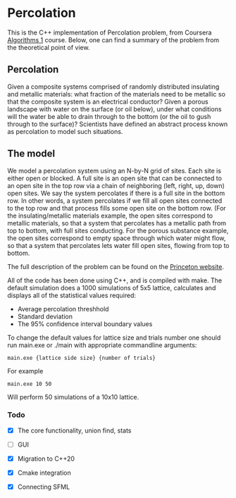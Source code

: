# Percolation

This is the C++ implementation of Percolation problem, from Coursera [Algorithms 1](https://www.coursera.org/learn/algorithms-part1/home) course. Below, one can find a summary of the problem from the theoretical point of view.

## Percolation

Given a composite systems comprised of randomly distributed insulating and metallic materials: what fraction of
the materials need to be metallic so that the composite system is an electrical conductor? Given a porous landscape with water on
the surface (or oil below), under what conditions will the water be able to drain through to the bottom (or the oil to gush through
to the surface)? Scientists have defined an abstract process known as percolation to model such situations.

## The model

We model a percolation system using an N-by-N grid of sites. Each site is either open or blocked. A full site is an
open site that can be connected to an open site in the top row via a chain of neighboring (left, right, up, down) open sites. We say
the system percolates if there is a full site in the bottom row. In other words, a system percolates if we fill all open sites connected
to the top row and that process fills some open site on the bottom row. (For the insulating/metallic materials example, the open
sites correspond to metallic materials, so that a system that percolates has a metallic path from top to bottom, with full sites
conducting. For the porous substance example, the open sites correspond to empty space through which water might flow, so that
a system that percolates lets water fill open sites, flowing from top to bottom.

The full description of the problem can be found on the [Princeton website](https://coursera.cs.princeton.edu/algs4/assignments/percolation/specification.php).

All of the code has been done using C++, and is compiled with make. The default simulation does a 1000 simulations of 5x5 lattice, calculates and displays all of the statistical values required:
* Average percolation threshhold 
* Standard deviation
* The 95% confidence interval boundary values

To change the default values for lattice size and trials number one should run main.exe or ./main with appropriate commandline arguments:

`main.exe {lattice side size} {number of trials}`

For example

`main.exe 10 50`

Will perform 50 simulations of a 10x10 lattice. 

### Todo

- [X] The core functionality, union find, stats
- [ ] GUI
- [X] Migration to C++20
- [X] Cmake integration
- [X] Connecting SFML



